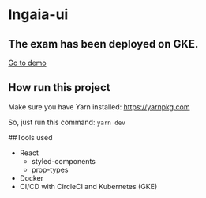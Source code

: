 # Ingaia-ui
## The exam has been deployed on GKE.

<a href='http://35.247.242.5'>Go to demo</a>

## How run this project
Make sure you have Yarn installed: <link>https://yarnpkg.com</link>

So, just run this command: `yarn dev`

##Tools used
- React
    - styled-components
    - prop-types
- Docker
- CI/CD with CircleCI and Kubernetes (GKE)
